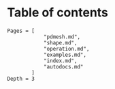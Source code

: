 # Table of contents

```@contents
Pages = [
            "pdmesh.md",
            "shape.md",
            "operation.md",
            "examples.md",
            "index.md", 
            "autodocs.md"
        ]
Depth = 3
```